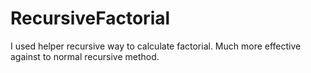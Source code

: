 # RecursiveFactorial
I used helper recursive way to calculate factorial. Much more effective against to normal recursive method.
